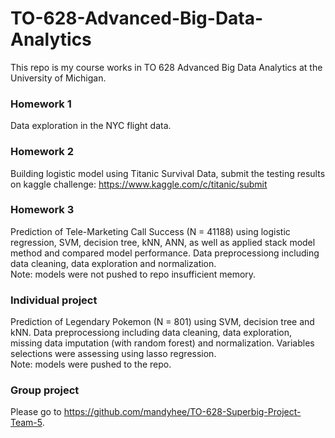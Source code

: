 # TO-628-Advanced-Big-Data-Analytics
This repo is my course works in TO 628 Advanced Big Data Analytics at the University of Michigan.

### Homework 1
Data exploration in the NYC flight data.

### Homework 2
Building logistic model using Titanic Survival Data, submit the testing results on kaggle challenge: https://www.kaggle.com/c/titanic/submit


### Homework 3
Prediction of Tele-Marketing Call Success (N = 41188) using logistic regression, SVM, decision tree, kNN, ANN, as well as applied stack model method and compared model performance. Data preprocessiong including data cleaning, data exploration and normalization.   
Note: models were not pushed to repo insufficient memory.

### Individual project
Prediction of Legendary Pokemon (N = 801) using SVM, decision tree and kNN. Data preprocessiong including data cleaning, data exploration, missing data imputation (with random forest) and normalization. Variables selections were assessing using lasso regression.  
Note: models were pushed to the repo.

### Group project
Please go to https://github.com/mandyhee/TO-628-Superbig-Project-Team-5.

